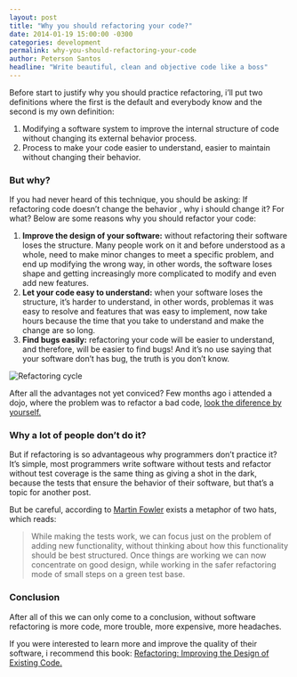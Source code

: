 ```yaml
---
layout: post
title: "Why you should refactoring your code?"
date: 2014-01-19 15:00:00 -0300
categories: development
permalink: why-you-should-refactoring-your-code
author: Peterson Santos
headline: "Write beautiful, clean and objective code like a boss"
---
```


Before start to justify why you should practice refactoring, i’ll put two definitions where the first is the default and everybody know and the second is my own definition:

1. Modifying a software system to improve the internal structure of code without changing its external behavior process.
2. Process to make your code easier to understand, easier to maintain without changing their behavior.

### But why?

If you had never heard of this technique, you should be asking: If refactoring code doesn’t change the behavior , why i should change it? For what?
Below are some reasons why you should refactor your code:

1. **Improve the design of your software:** without refactoring their software loses the structure. Many people work on it and before understood as a whole, need to make minor changes to meet a specific problem, and end up modifying the wrong way, in other words, the software loses shape and getting increasingly more complicated to modify and even add new features.
2. **Let your code easy to understand:** when your software loses the structure, it’s harder to understand, in other words, problemas it was easy to resolve and features that was easy to implement, now take hours because the time that you take to understand and make the change are so long.
3. **Find bugs easily:** refactoring your code will be easier to understand, and therefore, will be easier to find bugs! And it’s no use saying that your software don’t has bug, the truth is you don’t know.

![Refactoring cycle](https://d262ilb51hltx0.cloudfront.net/max/1600/1*Zc6KhpHoMKg2V9IahOokLQ.gif "Refactoring cycle")

After all the advantages not yet conviced? Few months ago i attended a dojo, where the problem was to refactor a bad code, [look the diference by yourself.](http://objetiva.co/blog/2011/04/17/gravao-do-kata-gilded-rose)

### Why a lot of people don’t do it?

But if refactoring is so advantageous why programmers don’t practice it? It’s simple, most programmers write software without tests and refactor without test coverage is the same thing as giving a shot in the dark, because the tests that ensure the behavior of their software, but that’s a topic for another post.

But be careful, according to [Martin Fowler](http://martinfowler.com) exists a metaphor of two hats, which reads:

>While making the tests work, we can focus just on the problem of adding new functionality, without thinking about how this functionality should be best structured. Once things are working we can now concentrate on good design, while working in the safer refactoring mode of small steps on a green test base.

### Conclusion
After all of this we can only come to a conclusion, without software refactoring is more code, more trouble, more expensive, more headaches.

If you were interested to learn more and improve the quality of their software, i recommend this book: [Refactoring: Improving the Design of Existing Code.](http://www.amazon.com/Refactoring-Improving-Design-Existing-Code/dp/0201485672)
